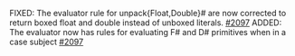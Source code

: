 FIXED: The evaluator rule for unpack{Float,Double}# are now corrected to return boxed float and double instead of unboxed literals. [#2097](https://github.com/clash-lang/clash-compiler/issues/2097)
ADDED: The evaluator now has rules for evaluating F# and D# primitives when in a case subject [#2097](https://github.com/clash-lang/clash-compiler/issues/2097)

